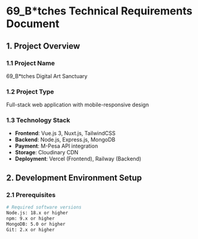 # 69_B*tches Technical Requirements Document

## 1. Project Overview

### 1.1 Project Name
69_B*tches Digital Art Sanctuary

### 1.2 Project Type
Full-stack web application with mobile-responsive design

### 1.3 Technology Stack
- **Frontend**: Vue.js 3, Nuxt.js, TailwindCSS
- **Backend**: Node.js, Express.js, MongoDB
- **Payment**: M-Pesa API integration
- **Storage**: Cloudinary CDN
- **Deployment**: Vercel (Frontend), Railway (Backend)

## 2. Development Environment Setup

### 2.1 Prerequisites
```bash
# Required software versions
Node.js: 18.x or higher
npm: 9.x or higher
MongoDB: 5.0 or higher
Git: 2.x or higher